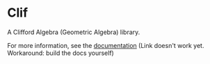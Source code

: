 # Clif
A Clifford Algebra (Geometric Algebra) library.

For more information, see the [documentation]() (Link doesn't work yet. Workaround: build the docs yourself)